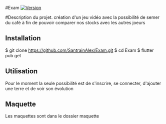 #Exam
[![Version](https://img.shields.io/badge/version-1.0.0-blue.svg)](https://github.com/SantrainAlex/Exam)

#Description du projet.
création d'un jeu vidéo avec la possibilité de semer du café à fin de pouvoir comparer nos stocks avec les autres joeurs


## Installation
$ git clone https://github.com/SantrainAlex/Exam.git
$ cd Exam
$ flutter pub get

## Utilisation
Pour le moment la seule possibilité est de s'inscrire, se connecter, d'ajouter une terre et de voir son évolution

## Maquette 
Les maquettes sont dans le dossier maquette 